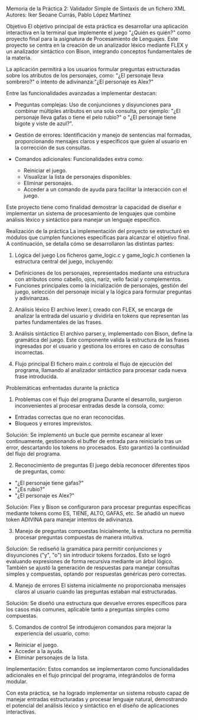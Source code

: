 
Memoria de la Práctica 2: Validador Simple de Sintaxis de un fichero XML
Autores: Iker Seoane Currás, Pablo López Martínez

Objetivo
El objetivo principal de esta práctica es desarrollar una aplicación interactiva en la terminal que implemente el juego "¿Quién es quién?" como proyecto final para la asignatura de Procesamiento de Lenguajes. Este proyecto se centra en la creación de un analizador léxico mediante FLEX y un analizador sintáctico con Bison, integrando conceptos fundamentales de la materia.

La aplicación permitirá a los usuarios formular preguntas estructuradas sobre los atributos de los personajes, como: "¿El personaje lleva sombrero?" o intento de adivinanza:"¿El personaje es Alex?"

Entre las funcionalidades avanzadas a implementar destacan:
- Preguntas complejas: Uso de conjunciones y disyunciones para combinar múltiples atributos en una sola consulta, por ejemplo:
  "¿El personaje lleva gafas o tiene el pelo rubio?" o "¿El personaje tiene bigote y viste de azul?".

- Gestión de errores: Identificación y manejo de sentencias mal formadas, proporcionando mensajes claros y específicos que guíen al usuario en la corrección de sus consultas.

- Comandos adicionales: Funcionalidades extra como:
  - Reiniciar el juego.
  - Visualizar la lista de personajes disponibles.
  - Eliminar personajes.
  - Acceder a un comando de ayuda para facilitar la interacción con el juego.

Este proyecto tiene como finalidad demostrar la capacidad de diseñar e implementar un sistema de procesamiento de lenguajes que combine análisis léxico y sintáctico para manejar un lenguaje específico.


Realización de la práctica
La implementación del proyecto se estructuró en módulos que cumplen funciones específicas para alcanzar el objetivo final. A continuación, se detalla cómo se desarrollaron las distintas partes:

1. Lógica del juego
Los ficheros game_logic.c y game_logic.h contienen la estructura central del juego, incluyendo:
- Definiciones de los personajes, representados mediante una estructura con atributos como cabello, ojos, nariz, vello facial y complementos.
- Funciones principales como la inicialización de personajes, gestión del juego, selección del personaje inicial y la lógica para formular preguntas y adivinanzas.

2. Análisis léxico
El archivo lexer.l, creado con FLEX, se encarga de analizar la entrada del usuario y dividirla en tokens que representan las partes fundamentales de las frases.

3. Análisis sintáctico
El archivo parser.y, implementado con Bison, define la gramática del juego. Este componente valida la estructura de las frases ingresadas por el usuario y gestiona los errores en caso de consultas incorrectas.

4. Flujo principal
El fichero main.c controla el flujo de ejecución del programa, llamando al analizador sintáctico para procesar cada nueva frase introducida.


Problemáticas enfrentadas durante la práctica

1. Problemas con el flujo del programa
Durante el desarrollo, surgieron inconvenientes al procesar entradas desde la consola, como:
- Entradas correctas que no eran reconocidas.
- Bloqueos y errores imprevistos.

Solución:
Se implementó un bucle que permite escanear al lexer continuamente, gestionando el buffer de entrada para reiniciarlo tras un error, descartando los tokens no procesados. Esto garantizó la continuidad del flujo del programa.

2. Reconocimiento de preguntas
El juego debía reconocer diferentes tipos de preguntas, como:
- "¿El personaje tiene gafas?"
- "¿Es rubio?"
- "¿El personaje es Alex?"

Solución:
Flex y Bison se configuraron para procesar preguntas específicas mediante tokens como ES, TIENE, ALTO, GAFAS, etc. Se añadió un nuevo token ADIVINA para manejar intentos de adivinanza.

3. Manejo de preguntas compuestas
Inicialmente, la estructura no permitía procesar preguntas compuestas de manera intuitiva.

Solución:
Se rediseñó la gramática para permitir conjunciones y disyunciones ("y", "o") sin introducir tokens forzados. Esto se logró evaluando expresiones de forma recursiva mediante un árbol lógico. También se ajustó la generación de respuestas para manejar consultas simples y compuestas, optando por respuestas genéricas pero correctas.

4. Manejo de errores
El sistema inicialmente no proporcionaba mensajes claros al usuario cuando las preguntas estaban mal estructuradas.

Solución:
Se diseñó una estructura que devuelve errores específicos para los casos más comunes, aplicable tanto a preguntas simples como compuestas.

5. Comandos de control
Se introdujeron comandos para mejorar la experiencia del usuario, como:
- Reiniciar el juego.
- Acceder a la ayuda.
- Eliminar personajes de la lista.

Implementación:
Estos comandos se implementaron como funcionalidades adicionales en el flujo principal del programa, integrándolos de forma modular.

Con esta práctica, se ha logrado implementar un sistema robusto capaz de manejar entradas estructuradas y procesar lenguaje natural, demostrando el potencial del análisis léxico y sintáctico en el diseño de aplicaciones interactivas.

